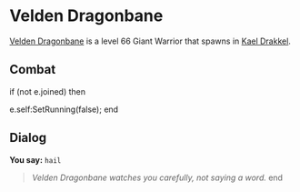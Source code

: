 # Velden Dragonbane



[Velden Dragonbane](/npc/113382) is a level 66 Giant Warrior that spawns in [Kael Drakkel](/zone/113).



## Combat


if (not e.joined) then


e.self:SetRunning(false);
end



## Dialog

**You say:** `hail`



>*Velden Dragonbane watches you carefully, not saying a word.*
end